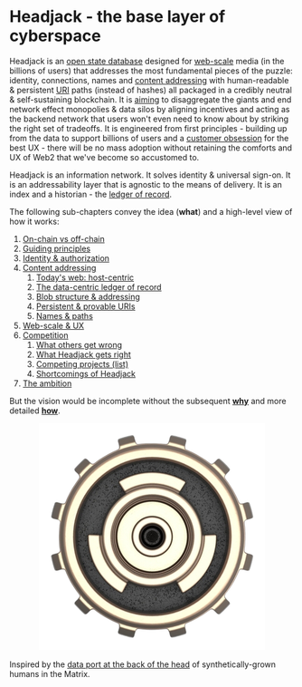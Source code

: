 # Headjack - the base layer of cyberspace

Headjack is an [open state database](https://twitter.com/balajis/status/1123092897664880640) designed for [web-scale](introduction/web_scale.md) media (in the billions of users) that addresses the most fundamental pieces of the puzzle: identity, connections, names and [content addressing](introduction/addressing.md) with human-readable & persistent [URI](https://en.wikipedia.org/wiki/Uniform_Resource_Identifier) paths (instead of hashes) all packaged in a credibly neutral & self-sustaining blockchain. It is [aiming](introduction/ambition.md) to disaggregate the giants and end network effect monopolies & data silos by aligning incentives and acting as the backend network that users won't even need to know about by striking the right set of tradeoffs. It is engineered from first principles - building up from the data to support billions of users and a [customer obsession](https://twitter.com/arvanaghi/status/1537519858233008128) for the best UX - there will be no mass adoption without retaining the comforts and UX of Web2 that we've become so accustomed to.

<!-- 
TODO:

In Headjack identity is simply a number.

Identity means different things depending on the context but at the end of the day at the root of it there is an identifier - any type of use case specialization can be built around that - KYC is orthogonal to having identity & being able to associate content to it for online publishing at web-scale - there are no limits to the amount of content that can be created & addressed - both in terms of quantity and size.

Headjack focuses on the essence - everything else can be built around it.

It also specifies protocols & standards for connections, DMs, message types, etc. - basically all the building blocks necessary for a fully fledged ecosystem. Any existing web2 service can be recreated on top of it, but the doors are open for the next step of innovation (possibilities).

TODO: link to the pillars

What you don't want is for these identifiers to be fractured between many platforms with different standards & formats. The simplest unified singleton model wins.



`"The internet creates 1 giant aggregator for everything"` - [@naval](https://youtu.be/3qHkcs3kG44?t=3527)

    KISS

    UNIX philosophy -->



Headjack is an information network. It solves identity & universal sign-on. It is an addressability layer that is agnostic to the means of delivery. It is an index and a historian - the [ledger of record](https://twitter.com/balajis/status/1459140902144729088).

The following sub-chapters convey the idea (**what**) and a high-level view of how it works:
1. [On-chain vs off-chain](introduction/on_off_chain.md)
2. [Guiding principles](introduction/principles.md)
3. [Identity & authorization](introduction/identity.md)
4. [Content addressing](introduction/addressing.md)
    1. [Today's web: host-centric](introduction/host_centric.md)
    2. [The data-centric ledger of record](introduction/data_centric.md)
    3. [Blob structure & addressing](introduction/blob_structure.md)
    4. [Persistent & provable URIs](introduction/uris.md)
    5. [Names & paths](introduction/names_and_paths.md)
5. [Web-scale & UX](introduction/web_scale.md)
6. [Competition](introduction/competition.md)
    1. [What others get wrong](introduction/others_cons.md)
    2. [What Headjack gets right](introduction/headjack_pros.md)
    3. [Competing projects (list)](introduction/others_list.md)
    4. [Shortcomings of Headjack](introduction/headjack_cons.md)
7. [The ambition](introduction/ambition.md)

But the vision would be incomplete without the subsequent [**why**](motivation/why.md) and more detailed [**how**](blockchain.md).

<div style="text-align: center;">
    <img src="images/logo.png">
</div>

Inspired by the [data port at the back of the head](https://matrix.fandom.com/wiki/Headjack) of synthetically-grown humans in the Matrix.

<!-- https://www.youtube.com/watch?v=DoUQhYDz-Ys -->
